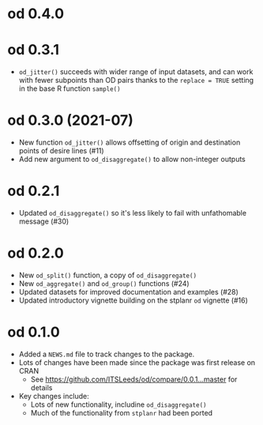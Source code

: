 # od 0.4.0

# od 0.3.1

* `od_jitter()` succeeds with wider range of input datasets, and can work with fewer subpoints than OD pairs thanks to the `replace = TRUE` setting in the base R function `sample()`

# od 0.3.0 (2021-07)

* New function `od_jitter()` allows offsetting of origin and destination points of desire lines (#11)
* Add new argument to `od_disaggregate()` to allow non-integer outputs

# od 0.2.1

* Updated `od_disaggregate()` so it's less likely to fail with unfathomable message (#30)

# od 0.2.0

* New `od_split()` function, a copy of `od_disaggregate()`
* New `od_aggregate()` and `od_group()` functions (#24)
* Updated datasets for improved documentation and examples (#28)
* Updated introductory vignette building on the stplanr `od` vignette (#16)

# od 0.1.0

* Added a `NEWS.md` file to track changes to the package.
* Lots of changes have been made since the package was first release on CRAN
  * See https://github.com/ITSLeeds/od/compare/0.0.1...master for details
* Key changes include:
  * Lots of new functionality, includine `od_disaggregate()`
  * Much of the functionality from `stplanr` had been ported

